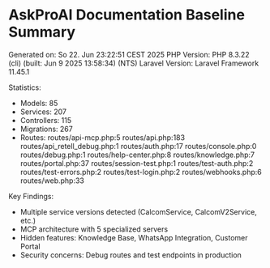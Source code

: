 AskProAI Documentation Baseline Summary
======================================
Generated on: So 22. Jun 23:22:51 CEST 2025
PHP Version: PHP 8.3.22 (cli) (built: Jun  9 2025 13:58:34) (NTS)
Laravel Version: Laravel Framework 11.45.1

Statistics:
- Models: 85
- Services: 207
- Controllers: 115
- Migrations: 267
- Routes: routes/api-mcp.php:5
routes/api.php:183
routes/api_retell_debug.php:1
routes/auth.php:17
routes/console.php:0
routes/debug.php:1
routes/help-center.php:8
routes/knowledge.php:7
routes/portal.php:37
routes/session-test.php:1
routes/test-auth.php:2
routes/test-errors.php:2
routes/test-login.php:2
routes/webhooks.php:6
routes/web.php:33

Key Findings:
- Multiple service versions detected (CalcomService, CalcomV2Service, etc.)
- MCP architecture with 5 specialized servers
- Hidden features: Knowledge Base, WhatsApp Integration, Customer Portal
- Security concerns: Debug routes and test endpoints in production
